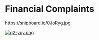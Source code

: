 # Financial Complaints

https://snipboard.io/0JoRyg.jpg

[![q2-yoy.png](https://snipboard.io/0JoRyg.jpg)](https://postimg.cc/CR7LKQ43)
